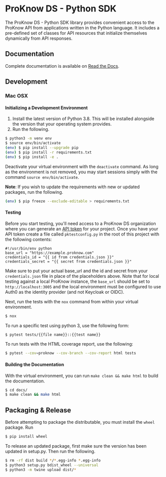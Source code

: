 # ProKnow DS - Python SDK

The ProKnow DS - Python SDK library provides convenient access to the ProKnow API from applications written in the Python language. It includes a pre-defined set of classes for API resources that initialize themselves dynamically from API responses.

## Documentation

Complete documentation is available on [Read the Docs](https://proknow-python.readthedocs.io/en/latest/).

## Development

### Mac OSX

#### Initializing a Development Environment

1. Install the latest version of Python 3.8. This will be installed alongside the version that your operating system provides.
2. Run the following.
```sh
$ python3 -m venv env
$ source env/bin/activate
(env) $ pip install --upgrade pip
(env) $ pip install -r requirements.txt
(env) $ pip install -e .
```

Deactivate your virtual environment with the `deactivate` command. As long as the environment is not removed, you may start sessions simply with the command `source env/bin/activate`.

**Note**: If you wish to update the requirements with new or updated packages, run the following.

```sh
(env) $ pip freeze --exclude-editable > requirements.txt
```

#### Testing

Before you start testing, you'll need access to a ProKnow DS organization where you can generate an [API token](https://support.proknow.com/hc/en-us/articles/360019798893-Configuring-Your-Profile#managing-api-keys) for your project. Once you have your API token create a file called `pktestconfig.py` in the root of this project with the following contents:

```
#!/usr/bin/env python
base_url = "https://example.proknow.com"
credentials_id = "{{ id from credentials.json }}"
credentials_secret = "{{ secret from credentials.json }}"
```

Make sure to put your actual base_url and the id and secret from your `credentials.json` file in place of the placeholders above. Note that for local testing against a local ProKnow instance, the `base_url` should be set to `http://localhost:3005` and the local environment must be configured to use Auth0 as the identity provider (and not Keycloak or OIDC).

Next, run the tests with the `nox` command from within your virtual environment.

```sh
$ nox
```

To run a specific test using python 3, use the following form:

```sh
$ pytest tests/{{file name}}::{{test name}}
```

To run tests with the HTML coverage report, use the following:

```sh
$ pytest --cov=proknow --cov-branch --cov-report html tests
```

#### Building the Documentation

With the virtual environment, you can run `make clean && make html` to build the documentation.

```sh
$ cd docs/
$ make clean && make html
```

## Packaging & Release

Before attempting to package the distributable, you must install the `wheel` package. Run

```sh
$ pip install wheel
```

To release an updated package, first make sure the version has been updated in setup.py. Then run the following.

```sh
$ rm -rf dist build */*.egg-info *.egg-info
$ python3 setup.py bdist_wheel --universal
$ python3 -m twine upload dist/*
```
